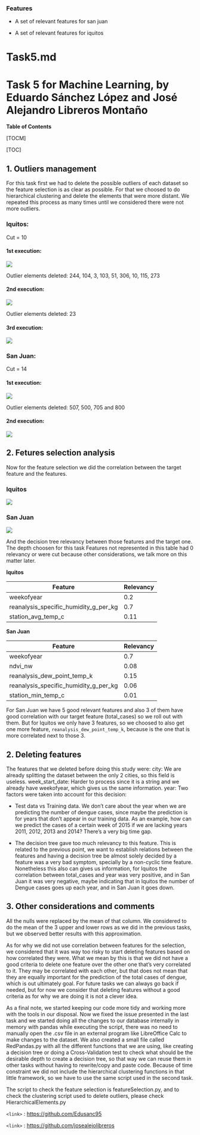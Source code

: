 ### Features


- A set of relevant features for san juan

- A set of relevant features for iquitos


# Task5.md
# Task 5 for Machine Learning, by Eduardo Sánchez López and José Alejandro Libreros Montaño



**Table of Contents**

[TOCM]

[TOC]


## 1. Outliers management
For this task first we had to delete the possible outliers of each dataset so the feature selection is as clear as possible. For that we choosed to do hierarchical clustering and delete the elements that were more distant. We repeated this process as many times until we considered there were not more outliers.

### Iquitos:
Cut = 10


#### 1st execution:

![](https://raw.githubusercontent.com/Edusanc95/MachineLearning/master/Task5/images/iquitos-1-execution.png)


Outlier elements deleted: 244, 104, 3, 103, 51, 306, 10, 115, 273


#### 2nd execution:

![](https://raw.githubusercontent.com/Edusanc95/MachineLearning/master/Task5/images/iquitos-2-execution.png)

Outlier elements deleted: 23


#### 3rd execution:

![](https://raw.githubusercontent.com/Edusanc95/MachineLearning/master/Task5/images/iquitos-3-execution.png)


### San Juan:
Cut = 14

#### 1st execution:

![](https://raw.githubusercontent.com/Edusanc95/MachineLearning/master/Task5/images/sanjuan-1-execution.png)

Outlier elements deleted: 507, 500, 705 and 800

#### 2nd execution:

![](https://raw.githubusercontent.com/Edusanc95/MachineLearning/master/Task5/images/sanjuan-2-execution.png)


## 2. Fetures selection analysis

Now for the feature selection we did the correlation between the target feature and the features.

### Iquitos

![](https://raw.githubusercontent.com/Edusanc95/MachineLearning/master/Task5/images/correlation-features-vs-target-iquitos.png)

### San Juan

![](https://raw.githubusercontent.com/Edusanc95/MachineLearning/master/Task5/images/correlation-features-vs-target-sanjuan.png)


And the decision tree relevancy between those features and the target one. The depth choosen for
this task Features not represented in this table had 0 relevancy or were cut because other
considerations, we talk more on this matter later.


**Iquitos**

| Feature                               | Relevancy |
|---------------------------------------|-----------|
| weekofyear                            | 0.2       |
| reanalysis_specific_humidity_g_per_kg | 0.7       |
| station_avg_temp_c                    | 0.11      |


**San Juan**

| Feature                               | Relevancy |
|---------------------------------------|-----------|
| weekofyear                            | 0.7       |
| ndvi_nw                               | 0.08      |
| reanalysis_dew_point_temp_k           | 0.15      |
| reanalysis_specific_humidity_g_per_kg | 0.06      |
| station_min_temp_c                    | 0.01      |


For San Juan we have 5 good relevant features and also 3 of them have good correlation with our target feature (total_cases) so we roll out with them. But for Iquitos we only have 3 features, so we choosed to also get one more feature, `reanalysis_dew_point_temp_k`, because is the one that is more correlated next to those 3.

## 2. Deleting features

The features that we deleted before doing this study were: city: We are already splitting the dataset between the only 2 cities, so this field is useless. week_start_date: Harder to process since it is a string and we already have weekofyear, which gives us the same information.
year: Two factors were taken into account for this decision:

- Test data vs Training data. We don’t care about the year when we are predicting the number of dengue cases, since maybe the prediction is for years that don’t appear in our training data. As an example, how can we predict the cases of a certain week of 2015 if we are lacking years 2011, 2012, 2013 and 2014? There’s a very big time gap.


- The decision tree gave too much relevancy to this feature. This is related to the previous point, we want to establish relations between the features and having a decision tree be almost solely decided by a feature was a very bad symptom, specially by a non-cyclic time feature. Nonetheless this also can gives us information, for Iquitos the correlation between total_cases and year was very positive, and in San Juan it was very negative, maybe indicating that in Iquitos the number of Dengue cases goes up each year, and in San Juan it goes down. 

## 3. Other considerations and comments

All the nulls were replaced by the mean of that column. We considered to do the mean of the 3 upper and lower rows as we did in the previous tasks, but we observed better results with this approximation.


As for why we did not use correlation between features for the selection, we considered that it was way too risky to start deleting features based on how correlated they were. What we mean by this is that we did not have a good criteria to delete one feature over the other one that’s very correlated to it. They may be correlated with each other, but that does not mean that they are equally important for the prediction of the total cases of dengue, which is out ultimately goal. For future tasks we can always go back if needed, but for now we consider that deleting features without a good criteria as for why we are doing it is not a clever idea.


As a final note, we started keeping our code more tidy and working more with the tools in our disposal. Now we fixed the issue presented in the last task and we started doing all the changes to our database internally in memory with pandas while executing the script, there was no need to manually open the .csv file in an external program like LibreOffice Calc to make changes to the dataset. We also created a small file called RedPandas.py with all the different functions that we are using, like creating a decision tree or doing a Cross-Validation test to check what should be the desirable depth to create a decision tree, so that way we can reuse them in other tasks without having to rewrite/copy and paste code. Because of time constraint we did not include the hierarchical clustering functions in that little framework, so we have to use the same script used in the second task.



The script to check the feature selection is featureSelection.py, and to check the clustering script used to delete outliers, please check HierarchicalElements.py


`<link>` : <https://github.com/Edusanc95>

`<link>` : <https://github.com/josealejolibreros>






